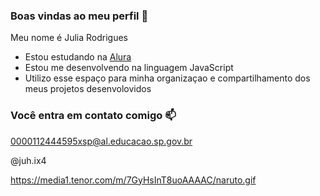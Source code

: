 ### Boas vindas ao meu perfil 💙

Meu nome é Julia Rodrigues

- Estou estudando na [Alura](https://www.alura.com.br)
- Estou me desenvolvendo na linguagem JavaScript
- Utilizo esse espaço para minha organizaçao e compartilhamento dos meus projetos desenvolovidos

### Você entra em contato comigo 📫

0000112444595xsp@al.educacao.sp.gov.br

@juh.ix4

https://media1.tenor.com/m/7GyHsInT8uoAAAAC/naruto.gif
